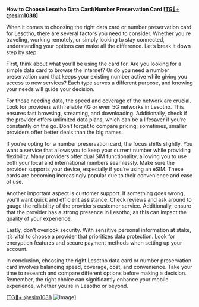 **How to Choose Lesotho Data Card/Number Preservation Card [[TG💪+ @esim1088](https://t.me/s/esim1088)]**

When it comes to choosing the right data card or number preservation card for Lesotho, there are several factors you need to consider. Whether you're traveling, working remotely, or simply looking to stay connected, understanding your options can make all the difference. Let’s break it down step by step.

First, think about what you’ll be using the card for. Are you looking for a simple data card to browse the internet? Or do you need a number preservation card that keeps your existing number active while giving you access to new services? Each type serves a different purpose, and knowing your needs will guide your decision.

For those needing data, the speed and coverage of the network are crucial. Look for providers with reliable 4G or even 5G networks in Lesotho. This ensures fast browsing, streaming, and downloading. Additionally, check if the provider offers unlimited data plans, which can be a lifesaver if you’re constantly on the go. Don’t forget to compare pricing; sometimes, smaller providers offer better deals than the big names.

If you’re opting for a number preservation card, the focus shifts slightly. You want a service that allows you to keep your current number while providing flexibility. Many providers offer dual SIM functionality, allowing you to use both your local and international numbers seamlessly. Make sure the provider supports your device, especially if you’re using an eSIM. These cards are becoming increasingly popular due to their convenience and ease of use.

Another important aspect is customer support. If something goes wrong, you’ll want quick and efficient assistance. Check reviews and ask around to gauge the reliability of the provider’s customer service. Additionally, ensure that the provider has a strong presence in Lesotho, as this can impact the quality of your experience.

Lastly, don’t overlook security. With sensitive personal information at stake, it’s vital to choose a provider that prioritizes data protection. Look for encryption features and secure payment methods when setting up your account.

In conclusion, choosing the right Lesotho data card or number preservation card involves balancing speed, coverage, cost, and convenience. Take your time to research and compare different options before making a decision. Remember, the right choice can significantly enhance your mobile experience, whether you’re in Lesotho or beyond.

[[TG💪+ @esim1088](https://t.me/s/esim1088) ![Image](https://i.postimg.cc/Y0z9fWf4/image.png)]